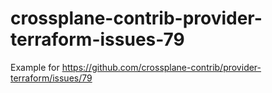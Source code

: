 # crossplane-contrib-provider-terraform-issues-79

Example for https://github.com/crossplane-contrib/provider-terraform/issues/79

